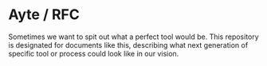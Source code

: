 # Ayte / RFC

Sometimes we want to spit out what a perfect tool would be. This 
repository is designated for documents like this, describing what next
generation of specific tool or process could look like in our vision.
